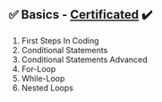 ## :white_check_mark: Basics - [Certificated](https://softuni.bg/certificates/details/124142/936bc4d9) :heavy_check_mark:
01. First Steps In Coding
02. Conditional Statements
03. Conditional Statements Advanced
04. For-Loop	
05. While-Loop
06. Nested Loops

